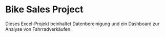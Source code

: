 # Bike Sales Project
Dieses Excel-Projekt beinhaltet Datenbereinigung und ein Dashboard zur Analyse von Fahrradverkäufen.
